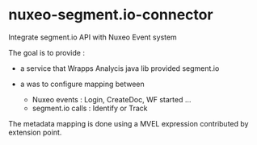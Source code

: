 nuxeo-segment.io-connector
==========================

Integrate segment.io API with Nuxeo Event system

The goal is to provide : 

 - a service that Wrapps Analycis java lib provided segment.io

 - a was to configure mapping between 

     - Nuxeo events : Login, CreateDoc, WF started ...
     - segment.io calls : Identify or Track

The metadata mapping is done using a MVEL expression contributed by extension point.


